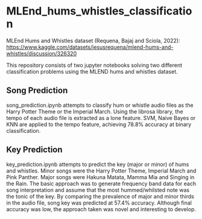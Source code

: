 # MLEnd_hums_whistles_classification

MLEnd Hums and Whistles dataset (Requena, Bajaj and Sciola, 2022):
https://www.kaggle.com/datasets/jesusrequena/mlend-hums-and-whistles/discussion/326320

This repository consists of two jupyter notebooks solving two different classification problems using the MLEND hums and whistles dataset.

## Song Prediction
song_prediction.ipynb attempts to classify hum or whistle audio files as the Harry Potter Theme or the Imperial March. Using the librosa library, the tempo of each audio file is extracted as a lone feature. SVM, Naive Bayes or KNN are applied to the tempo feature, achieving 78.8% accuracy at binary classification.

## Key Prediction
key_prediction.ipynb attempts to predict the key (major or minor) of hums and whistles. Minor songs were the Harry Potter Theme, Imperial March and Pink Panther. Major songs were Hakuna Matata, Mamma Mia and Singing in the Rain. The basic approach was to generate frequency band data for each song interpretation and assume that the most hummed/whilsted note was the tonic of the key. By comparing the prevalence of major and minor thirds in the audio file, song key was predicted at 57.4% accuracy. Although final accuracy was low, the approach taken was novel and interesting to develop.
